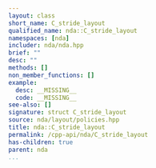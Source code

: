 ```yaml
---
layout: class
short_name: C_stride_layout
qualified_name: nda::C_stride_layout
namespaces: [nda]
includer: nda/nda.hpp
brief: ""
desc: ""
methods: []
non_member_functions: []
example:
  desc: __MISSING__
  code: __MISSING__
see-also: []
signature: struct C_stride_layout
source: nda/layout/policies.hpp
title: nda::C_stride_layout
permalink: /cpp-api/nda/C_stride_layout
has-children: true
parent: nda
...
```


